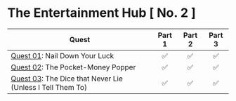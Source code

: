 # The Entertainment Hub [ No. 2 ]

| Quest  | Part 1 | Part 2 | Part 3  | 
| ------------- |:-------------:|:-------------:|:-------------:|
| [Quest 01](lib/quest01/quest01.ml): Nail Down Your Luck        | 	&#x2705;  | 	&#x2705;  | 	&#x2705;  |
| [Quest 02](lib/quest02/quest02.ml): The Pocket-Money Popper    | 	&#x2705;  | 	&#x2705;  | 	&#x2705;  |
| [Quest 03](lib/quest03/quest03.ml): The Dice that Never Lie (Unless I Tell Them To)    | 	&#x2705;  | 	&#x2705;  | 	&#x2705;  |
